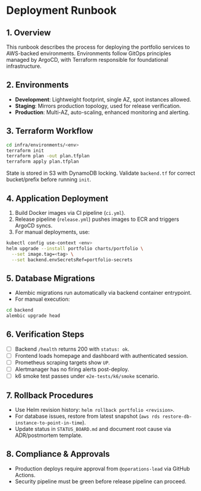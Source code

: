 # Deployment Runbook

## 1. Overview

This runbook describes the process for deploying the portfolio services to AWS-backed environments. Environments follow GitOps principles managed by ArgoCD, with Terraform responsible for foundational infrastructure.

## 2. Environments
- **Development**: Lightweight footprint, single AZ, spot instances allowed.
- **Staging**: Mirrors production topology, used for release verification.
- **Production**: Multi-AZ, auto-scaling, enhanced monitoring and alerting.

## 3. Terraform Workflow

```bash
cd infra/environments/<env>
terraform init
terraform plan -out plan.tfplan
terraform apply plan.tfplan
```

State is stored in S3 with DynamoDB locking. Validate `backend.tf` for correct bucket/prefix before running `init`.

## 4. Application Deployment

1. Build Docker images via CI pipeline (`ci.yml`).
2. Release pipeline (`release.yml`) pushes images to ECR and triggers ArgoCD syncs.
3. For manual deployments, use:

```bash
kubectl config use-context <env>
helm upgrade --install portfolio charts/portfolio \
  --set image.tag=<tag> \
  --set backend.envSecretsRef=portfolio-secrets
```

## 5. Database Migrations

- Alembic migrations run automatically via backend container entrypoint.
- For manual execution:

```bash
cd backend
alembic upgrade head
```

## 6. Verification Steps
- [ ] Backend `/health` returns 200 with `status: ok`.
- [ ] Frontend loads homepage and dashboard with authenticated session.
- [ ] Prometheus scraping targets show `UP`.
- [ ] Alertmanager has no firing alerts post-deploy.
- [ ] k6 smoke test passes under `e2e-tests/k6/smoke` scenario.

## 7. Rollback Procedures
- Use Helm revision history: `helm rollback portfolio <revision>`.
- For database issues, restore from latest snapshot (`aws rds restore-db-instance-to-point-in-time`).
- Update status in `STATUS_BOARD.md` and document root cause via ADR/postmortem template.

## 8. Compliance & Approvals
- Production deploys require approval from `@operations-lead` via GitHub Actions.
- Security pipeline must be green before release pipeline can proceed.

